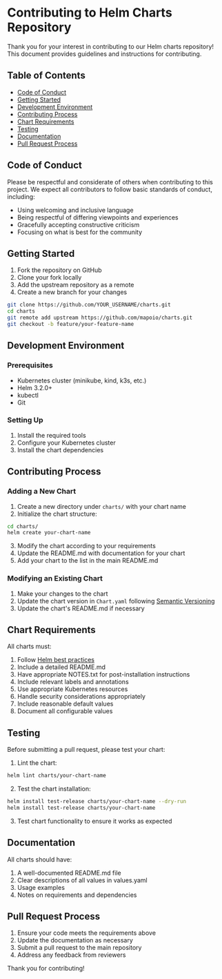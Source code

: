 # Contributing to Helm Charts Repository

Thank you for your interest in contributing to our Helm charts repository! This document provides guidelines and instructions for contributing.

## Table of Contents

- [Code of Conduct](#code-of-conduct)
- [Getting Started](#getting-started)
- [Development Environment](#development-environment)
- [Contributing Process](#contributing-process)
- [Chart Requirements](#chart-requirements)
- [Testing](#testing)
- [Documentation](#documentation)
- [Pull Request Process](#pull-request-process)

## Code of Conduct

Please be respectful and considerate of others when contributing to this project. We expect all contributors to follow basic standards of conduct, including:

- Using welcoming and inclusive language
- Being respectful of differing viewpoints and experiences
- Gracefully accepting constructive criticism
- Focusing on what is best for the community

## Getting Started

1. Fork the repository on GitHub
2. Clone your fork locally
3. Add the upstream repository as a remote
4. Create a new branch for your changes

```bash
git clone https://github.com/YOUR_USERNAME/charts.git
cd charts
git remote add upstream https://github.com/mapoio/charts.git
git checkout -b feature/your-feature-name
```

## Development Environment

### Prerequisites

- Kubernetes cluster (minikube, kind, k3s, etc.)
- Helm 3.2.0+
- kubectl
- Git

### Setting Up

1. Install the required tools
2. Configure your Kubernetes cluster
3. Install the chart dependencies

## Contributing Process

### Adding a New Chart

1. Create a new directory under `charts/` with your chart name
2. Initialize the chart structure:

```bash
cd charts/
helm create your-chart-name
```

3. Modify the chart according to your requirements
4. Update the README.md with documentation for your chart
5. Add your chart to the list in the main README.md

### Modifying an Existing Chart

1. Make your changes to the chart
2. Update the chart version in `Chart.yaml` following [Semantic Versioning](https://semver.org/)
3. Update the chart's README.md if necessary

## Chart Requirements

All charts must:

1. Follow [Helm best practices](https://helm.sh/docs/chart_best_practices/)
2. Include a detailed README.md
3. Have appropriate NOTES.txt for post-installation instructions
4. Include relevant labels and annotations
5. Use appropriate Kubernetes resources
6. Handle security considerations appropriately
7. Include reasonable default values
8. Document all configurable values

## Testing

Before submitting a pull request, please test your chart:

1. Lint the chart:

```bash
helm lint charts/your-chart-name
```

2. Test the chart installation:

```bash
helm install test-release charts/your-chart-name --dry-run
helm install test-release charts/your-chart-name
```

3. Test chart functionality to ensure it works as expected

## Documentation

All charts should have:

1. A well-documented README.md file
2. Clear descriptions of all values in values.yaml
3. Usage examples
4. Notes on requirements and dependencies

## Pull Request Process

1. Ensure your code meets the requirements above
2. Update the documentation as necessary
3. Submit a pull request to the main repository
4. Address any feedback from reviewers

Thank you for contributing! 